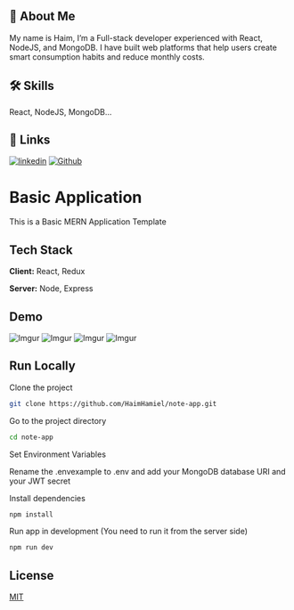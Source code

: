 
## 🚀 About Me
My name is Haim, I’m a Full-stack developer experienced with React, NodeJS, and MongoDB.
I have built web platforms that help users create smart consumption habits and reduce monthly costs.



## 🛠 Skills
React, NodeJS, MongoDB...


## 🔗 Links
[![linkedin](https://img.shields.io/badge/linkedin-0A66C2?style=for-the-badge&logo=linkedin&logoColor=white)](https://www.linkedin.com/in/haim-hamiel/)
[![Github](https://img.shields.io/badge/GitHub-100000?style=for-the-badge&logo=github&logoColor=white)](https://github.com/HaimHamiel)


# Basic Application

This is a Basic MERN Application Template

## Tech Stack

**Client:** React, Redux

**Server:** Node, Express

## Demo

![Imgur](https://imgur.com/QVl28zM.png "Home")
![Imgur](https://imgur.com/HSeNTBJ.png "Dashboard")
![Imgur](https://imgur.com/yINJYQn.png "Login")
![Imgur](https://imgur.com/lkbd8oG.png "Register")

## Run Locally

Clone the project

```bash
git clone https://github.com/HaimHamiel/note-app.git
```

Go to the project directory

```bash
cd note-app
```

Set Environment Variables

Rename the .envexample to .env and add your MongoDB database URI and your JWT secret

Install dependencies
```bash
npm install
```

Run app in development (You need to run it from the server side)

```bash
npm run dev
```
## License

[MIT](https://choosealicense.com/licenses/mit/)


